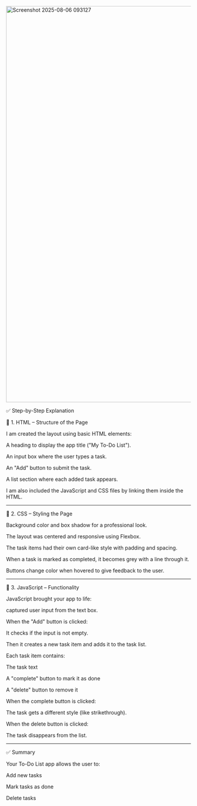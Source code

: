 <img width="1920" height="1080" alt="Screenshot 2025-08-06 093127" src="https://github.com/user-attachments/assets/9a9f52e0-9e43-4ad0-be07-4fe64c16c41e" />




✅ Step-by-Step Explanation 

🔹 1. HTML – Structure of the Page

I am created the layout using basic HTML elements:

A heading to display the app title ("My To-Do List").

An input box where the user types a task.

An "Add" button to submit the task.

A list section where each added task appears.


I am also included the JavaScript and CSS files by linking them inside the HTML.


---

🔹 2. CSS – Styling the Page



Background color and box shadow for a professional look.

The layout was centered and responsive using Flexbox.

The task items had their own card-like style with padding and spacing.

When a task is marked as completed, it becomes grey with a line through it.

Buttons change color when hovered to give feedback to the user.



---

🔹 3. JavaScript – Functionality

JavaScript brought your app to life:

captured user input from the text box.

When the "Add" button is clicked:

It checks if the input is not empty.

Then it creates a new task item and adds it to the task list.


Each task item contains:

The task text

A "complete" button to mark it as done

A "delete" button to remove it


When the complete button is clicked:

The task gets a different style (like strikethrough).


When the delete button is clicked:

The task disappears from the list.




---

✅ Summary

Your To-Do List app allows the user to:

Add new tasks

Mark tasks as done

Delete tasks


